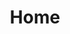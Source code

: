 ---
home: true
title: Home
heroImage: /images/purity-logo.png
actions:
  - text: How to Install
    link: ./guide/installation
    type: primary
  - text: What is Framework\Crud
    link: ./introduction
    type: secondary
  - text: Community
    link: https://github.com/maginium/framework/discussions
    type: secondary

features:
  - title: Simplicity
    details: Framework\Crud's emphasis is on simplicity and ease of use.
  - title: Rename and Restrict
    details: Elegantly customize and control queryable fields with ease.
  - title: Predefined Methods
    details: Framework\Crud offers 20+ filtering methods to refine your queries.
  - title: Relation Friendly
    details: Filter and sort through columns in related models.
  - title: Livewire Support
    details: Framework\Crud integrates with Laravel Livewire.
  - title: Multi-column Friendly
    details: Filter and sort data by multiple columns with ease.


footer: MIT Licensed | Copyright © 2021-present Laravel Framework\Crud Community
---